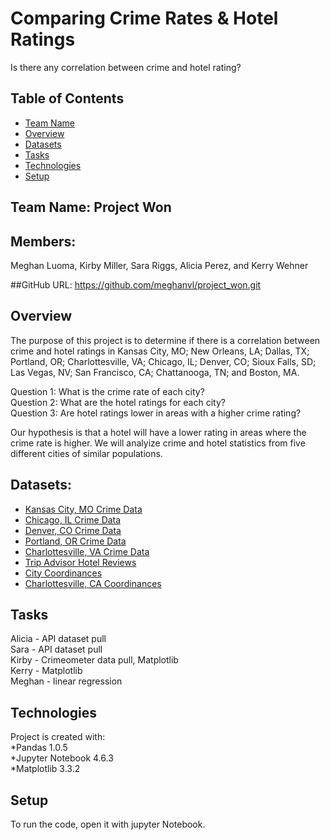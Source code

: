 # Comparing Crime Rates & Hotel Ratings

Is there any correlation between crime and hotel rating?  

## Table of Contents 
* [Team Name](#Team_Info)   
* [Overview](#overview) 
* [Datasets](#Datasets) 
* [Tasks](#tasks)
* [Technologies](#technologies) 
* [Setup](#setup)  

## Team Name: Project Won
## Members:
Meghan Luoma, Kirby Miller, Sara Riggs, Alicia Perez, and Kerry Wehner  

##GitHub URL: 
https://github.com/meghanvl/project_won.git

## Overview 
The purpose of this project is to determine if there is a correlation between crime and hotel ratings in Kansas City, MO; New Orleans, LA; Dallas, TX; Portland, OR; Charlottesville, VA; Chicago, IL; Denver, CO; Sioux Falls, SD; Las Vegas, NV; San Francisco, CA; Chattanooga, TN; and Boston, MA.  

Question 1: What is the crime rate of each city?<br>
Question 2: What are the hotel ratings for each city?   
Question 3: Are hotel ratings lower in areas with a higher crime rating? 

Our hypothesis is that a hotel will have a lower rating in areas where the crime rate is higher. We will analyize crime and hotel statistics from five different cities of similar populations. 

## Datasets: 
* [Kansas City, MO Crime Data](https://data.kcmo.org/Crime/KCPD-Crime-Data-2019/pxaa-ahcm/data)
* [Chicago, IL Crime Data](https://data.cityofchicago.org/Public-Safety/Crimes-Map/dfnk-7re6)
* [Denver, CO Crime Data](https://www.denvergov.org/opendata/dataset/city-and-county-of-denver-crime)
* [Portland, OR Crime Data](https://www.portlandoregon.gov/police/article/627228)
* [Charlottesville, VA Crime Data](https://opendata.charlottesville.org/datasets/d1877e350fad45d192d233d2b2600156_6/data)
* [Trip Advisor Hotel Reviews](https://www.kaggle.com/andrewmvd/trip-advisor-hotel-reviews)
* [City Coordinances](https://latitudelongitude.org/us/)
* [Charlottesville, CA Coordinances](https://www.lat-long.com/Latitude-Longitude-1498463-Virginia-Charlottesville.html)


## Tasks
Alicia - API dataset pull<br>
Sara - API dataset pull<br>
Kirby - Crimeometer data pull, Matplotlib<br>
Kerry - Matplotlib<br>
Meghan - linear regression<br>


## Technologies
Project is created with:  
*Pandas 1.0.5  
*Jupyter Notebook 4.6.3  
*Matplotlib 3.3.2  

## Setup
To run the code, open it with jupyter Notebook.

